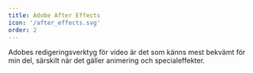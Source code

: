 ```yaml
---
title: Adobe After Effects
icon: '/after_effects.svg'
order: 2
---
```


Adobes redigeringsverktyg för video är det som känns mest bekvämt för min del, särskilt när det gäller animering och specialeffekter.